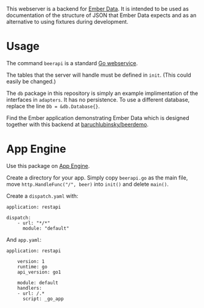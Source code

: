 This webserver is a backend for [Ember Data](http://emberjs.com/api/data/). It is intended to be used as documentation of the structure of JSON that Ember Data expects and as an alternative to using fixtures during development. 

Usage
==

The command `beerapi` is a standard [Go webservice](http://golang.org/doc/articles/wiki/). 

The tables that the server will handle must be defined in `init`. (This could easily be changed.)

The `db` package in this repository is simply an example implimentation of the interfaces in `adapters`. It has no persistence. To use a different database, replace the line `Db = &db.Database{}`.

Find the Ember application demonstrating Ember Data which is designed together with this backend at [baruchlubinsky/beerdemo](https://github.com/baruchlubinsky/beerdemo).

App Engine
==

Use this package on [App Engine](https://developers.google.com/appengine/docs/go/gettingstarted/introduction).

Create a directory for your app. Simply copy `beerapi.go` as the main file, move `http.HandleFunc("/", beer)` into `init()` and delete `main()`.

Create a `dispatch.yaml` with:

	application: restapi

	dispatch:
	    - url: "*/*"
	      module: "default"

And `app.yaml`:

	application: restapi

		version: 1
		runtime: go
		api_version: go1

		module: default
		handlers:
		- url: /.*
		  script: _go_app


